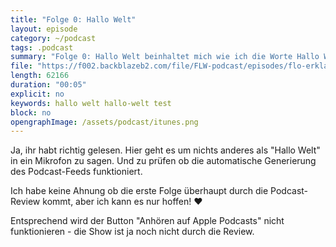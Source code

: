 ```yaml
---
title: "Folge 0: Hallo Welt"
layout: episode
category: ~/podcast
tags: .podcast 
summary: "Folge 0: Hallo Welt beinhaltet mich wie ich die Worte Hallo Welt in beschissener Tonqualität einspreche."
file: "https://f002.backblazeb2.com/file/FLW-podcast/episodes/flo-erklaert-folge0.mp3"
length: 62166
duration: "00:05"
explicit: no
keywords: hallo welt hallo-welt test
block: no
opengraphImage: /assets/podcast/itunes.png
---
```


Ja, ihr habt richtig gelesen. Hier geht es um nichts anderes als "Hallo Welt" in ein Mikrofon zu sagen. Und zu prüfen ob die automatische Generierung des Podcast-Feeds funktioniert.

Ich habe keine Ahnung ob die erste Folge überhaupt durch die Podcast- Review kommt, aber ich kann es nur hoffen! ❤️

Entsprechend wird der Button "Anhören auf Apple Podcasts" nicht funktionieren - die Show ist ja noch nicht durch die Review.
